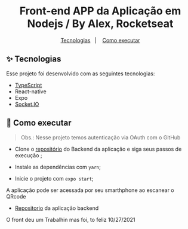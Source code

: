 <h1 align="center">Front-end APP da Aplicação em Nodejs / By Alex, Rocketseat</h1>

<p align="center">
  <a href="#-tecnologias">Tecnologias</a>&nbsp;&nbsp;&nbsp;|&nbsp;&nbsp;&nbsp;
  <a href="#-como-executar">Como executar</a>
</p>

## ✨ Tecnologias

Esse projeto foi desenvolvido com as seguintes tecnologias:

- [TypeScript](https://www.typescriptlang.org/)
- React-native
- Expo
- [Socket.IO](https://socket.io/)

## 🚀 Como executar

> Obs.: Nesse projeto temos autenticação via OAuth com o GitHub

- Clone o [repositório](https://github.com/alexRicc2/NLW) do Backend da aplicação e siga seus passos de execução ;

- Instale as dependências com `yarn`;

- Inicie o projeto com `expo start`;

A aplicação pode ser acessada por seu smarthphone ao escanear o QRcode

- [Repositorio](https://github.com/alexRicc2/NLW) da aplicação backend

O front deu um Trabalhin mas foi, to feliz 10/27/2021

